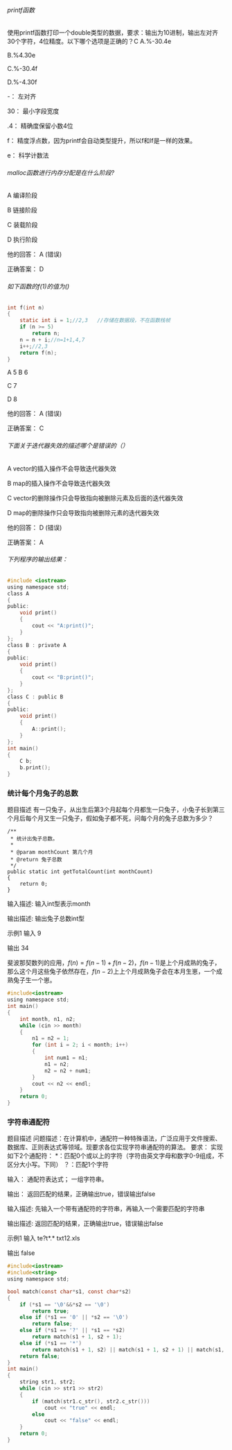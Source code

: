 ###### printf函数
使用printf函数打印一个double类型的数据，要求：输出为10进制，输出左对齐30个字符，4位精度。以下哪个选项是正确的？C
A.%-30.4e

B.%4.30e

C.%-30.4f

D.%-4.30f

-： 左对齐

30： 最小字段宽度

.4： 精确度保留小数4位

f： 精度浮点数，因为printf会自动类型提升，所以f和lf是一样的效果。

e： 科学计数法

###### malloc函数进行内存分配是在什么阶段?
A 编译阶段

B 链接阶段

C 装载阶段

D 执行阶段

他的回答： A (错误)

正确答案： D

###### 如下函数的f(1)的值为()

```c
int f(int n)
{
	static int i = 1;//2,3   //存储在数据段，不在函数栈帧
	if (n >= 5)
		return n;
	n = n + i;//n=1+1,4,7
	i++;//2,3
	return f(n);
}
```
A 5
B 6

C 7

D 8

他的回答： A (错误)

正确答案： C
###### 下面关于迭代器失效的描述哪个是错误的（）
A vector的插入操作不会导致迭代器失效

B map的插入操作不会导致迭代器失效

C vector的删除操作只会导致指向被删除元素及后面的迭代器失效

D map的删除操作只会导致指向被删除元素的迭代器失效

他的回答： D (错误)

正确答案： A

###### 下列程序的输出结果：

```c
#include <iostream>
using namespace std;
class A
{
public:
	void print()
	{
		cout << "A:print()";
	}
};
class B : private A
{
public:
	void print()
	{
		cout << "B:print()";
	}
};
class C : public B
{
public:
	void print()
	{
		A::print();
	}
};
int main()
{
	C b;
	b.print();
}
```


### 统计每个月兔子的总数
题目描述
有一只兔子，从出生后第3个月起每个月都生一只兔子，小兔子长到第三个月后每个月又生一只兔子，假如兔子都不死，问每个月的兔子总数为多少？

 

    /**
     * 统计出兔子总数。
     * 
     * @param monthCount 第几个月
     * @return 兔子总数
     */
    public static int getTotalCount(int monthCount)
    {
        return 0;
    }

输入描述:
输入int型表示month

输出描述:
输出兔子总数int型

示例1
输入
9

输出
34

斐波那契数列的应用，$f(n)=f(n-1)+f(n-2)$，$f(n-1)$是上个月成熟的兔子，那么这个月这些兔子依然存在，$f(n-2)$上上个月成熟兔子会在本月生崽，一个成熟兔子生一个崽。
```c
#include<iostream>
using namespace std;
int main()
{
	int month, n1, n2;
	while (cin >> month)
	{
		n1 = n2 = 1;
		for (int i = 2; i < month; i++)
		{
			int num1 = n1;
			n1 = n2;
			n2 = n2 + num1;
		}
		cout << n2 << endl;
	}
	return 0;
}
```
### 字符串通配符
题目描述
问题描述：在计算机中，通配符一种特殊语法，广泛应用于文件搜索、数据库、正则表达式等领域。现要求各位实现字符串通配符的算法。
要求：
实现如下2个通配符：
*：匹配0个或以上的字符（字符由英文字母和数字0-9组成，不区分大小写。下同）
？：匹配1个字符


输入：
通配符表达式；
一组字符串。


输出：
返回匹配的结果，正确输出true，错误输出false

输入描述:
先输入一个带有通配符的字符串，再输入一个需要匹配的字符串

输出描述:
返回匹配的结果，正确输出true，错误输出false

示例1
输入
te?t*.*
txt12.xls

输出
false

```c
#include<iostream>
#include<string>
using namespace std;

bool match(const char*s1, const char*s2)
{
	if (*s1 == '\0'&&*s2 == '\0')
		return true;
	else if (*s1 == '0' || *s2 == '\0')
		return false;
	else if (*s1 == '?' || *s1 == *s2)
		return match(s1 + 1, s2 + 1);
	else if (*s1 == '*')
		return match(s1 + 1, s2) || match(s1 + 1, s2 + 1) || match(s1, s2 + 1);//*分别匹配0个、1个、n个
    return false;
}
int main()
{
	string str1, str2;
	while (cin >> str1 >> str2)
	{
		if (match(str1.c_str(), str2.c_str()))
			cout << "true" << endl;
		else
			cout << "false" << endl;
	}
	return 0;
}
```
